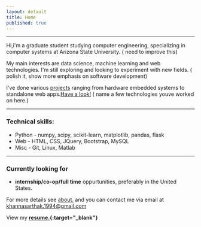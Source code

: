 ```yaml
---
layout: default
title: Home
published: true
---
```


---
Hi,i'm a graduate student studying computer engineering, specializing in computer systems at Arizona State University. ( need to improve this)

My main interests are data science, machine learning and web technologies. I'm still exploring and looking to experiment with new fields. ( polish it, show more emphasis on software development)

I've done various [projects](http://khannasarthak.github.io/projects/) ranging from hardware embedded systems to standalone web apps.[Have a look!](http://khannasarthak.github.io/projects/)   ( name a few technologies youve worked on here.)


---
### Technical skills:

* Python - numpy, scipy, scikit-learn, matplotlib, pandas, flask
* Web  - HTML, CSS, JQuery, Bootstrap, MySQL
* Misc - Git, Linux, Matlab

---
### Currently looking for
* **internship/co-op/full time** oppurtunities, preferably in the United States.
   

For more details see [about.](http://khannasarthak.github.io/about/) and you can contact me via email at <a href="mailto:{{ site.email}}">khannasarthak.1994@gmail.com</a>

View my **[resume.](http://khannasarthak.github.io/SarthakKhannaCV.pdf){:target="_blank"}**
